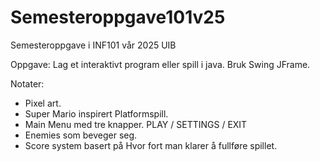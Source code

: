 # Semesteroppgave101v25
Semesteroppgave i INF101 vår 2025 UIB 


Oppgave: 
Lag et interaktivt program eller spill i java. Bruk Swing JFrame.

Notater:
* Pixel art.
* Super Mario inspirert Platformspill. 
* Main Menu med tre knapper. PLAY / SETTINGS / EXIT
* Enemies som beveger seg.
* Score system basert på Hvor fort man klarer å fullføre spillet.
